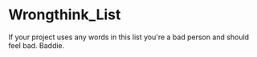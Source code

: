 # Wrongthink_List
If your project uses any words in this list you're a bad person and should feel bad. Baddie.
